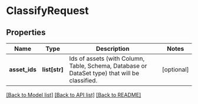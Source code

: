 # ClassifyRequest

## Properties
Name | Type | Description | Notes
------------ | ------------- | ------------- | -------------
**asset_ids** | **list[str]** | Ids of assets (with Column, Table, Schema, Database or DataSet type) that will be classified. | [optional] 

[[Back to Model list]](../README.md#documentation-for-models) [[Back to API list]](../README.md#documentation-for-api-endpoints) [[Back to README]](../README.md)

